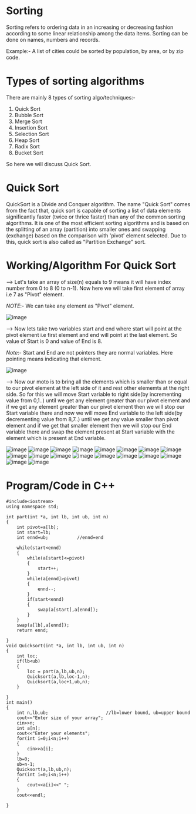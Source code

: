 # Sorting
Sorting refers to ordering data in an increasing or decreasing fashion according to some linear relationship among the data items. Sorting can be done on names, numbers and records. 

Example:- A list of cities could be sorted by population, by area, or by zip code.

# Types of sorting algorithms
There are mainly 8 types of sorting algo/techniques:-
1) Quick Sort
2) Bubble Sort
3) Merge Sort
4) Insertion Sort
5) Selection Sort
6) Heap Sort
7) Radix Sort
8) Bucket Sort

So here we will discuss Quick Sort.

# Quick Sort
QuickSort is a Divide and Conquer algorithm. The name "Quick Sort" comes from the fact that, quick sort is capable of sorting a list of data elements significantly faster (twice or thrice faster) than any of the common sorting algorithms. It is one of the most efficient sorting algorithms and is based on the splitting of an array (partition) into smaller ones and swapping (exchange) based on the comparison with 'pivot' element selected. Due to this, quick sort is also called as "Partition Exchange" sort.

# Working/Algorithm For Quick Sort
--> Let's take an array of size(n) equals to 9 means it will have index number from 0 to 8 (0 to n-1). Now here we will take first element of array i.e 7 as "Pivot" element.

*NOTE*:- We can take any element as "Pivot" element.

![image](https://user-images.githubusercontent.com/71928146/136442611-55dd8226-d38b-46d7-9dd7-33f8eec9e393.png)

--> Now lets take two variables start and end where start will point at the pivot element i.e first element and end will point at the last element. So value of Start is 0 and value of End is 8.

*Note*:- Start and End are not pointers they are normal variables. Here pointing means indicating that element.

![image](https://user-images.githubusercontent.com/71928146/136443676-7ef956ad-3d70-4307-8ca0-3de096e500ee.png)

--> Now our moto is to bring all the elements which is smaller than or equal to our pivot element at the left side of it and rest other elememts at the right side. So for this we will move Start variable to right side(by incrementing value from 0,1..) until we get any element greater than our pivot element and if we get any element greater than our pivot element then we will stop our Start variable there and now we will move End variable to the left side(by decrementing value from 8,7..) until we get any value smaller than pivot element and if we get that smaller element then we will stop our End variable there and swap the element present at Start variable with the element which is present at End variable.

![image](https://user-images.githubusercontent.com/71928146/136445853-5cbd0924-e48f-4e17-8b9c-803b23e1b46d.png)
![image](https://user-images.githubusercontent.com/71928146/136446709-fe2c55b3-b0b8-43e0-a703-83f44ff040cd.png)
![image](https://user-images.githubusercontent.com/71928146/136448107-99f8d016-58b4-4b15-8f4c-c61d98a49ffd.png)
![image](https://user-images.githubusercontent.com/71928146/136448356-ca67b87c-1dc4-406a-b7a4-0d2bfb931690.png)
![image](https://user-images.githubusercontent.com/71928146/136448986-619c8e7e-335e-45f7-8de9-d5cdc11940d8.png)
![image](https://user-images.githubusercontent.com/71928146/136449655-11965dc0-d92a-4b82-a667-c8882502490b.png)
![image](https://user-images.githubusercontent.com/71928146/136449893-1ab6c5e5-f68b-4cc0-a697-d586683672d8.png)
![image](https://user-images.githubusercontent.com/71928146/136450186-503f9494-23d1-401e-8ce9-8e2001c39e8a.png)
![image](https://user-images.githubusercontent.com/71928146/136450766-8c40480e-7a3c-4763-98b9-20d7db661116.png)
![image](https://user-images.githubusercontent.com/71928146/136450859-4781fd67-c164-4558-bac5-f29241151194.png)
![image](https://user-images.githubusercontent.com/71928146/136452281-5363a3ca-c5f7-45e9-8bcd-4d1eade153ae.png)
![image](https://user-images.githubusercontent.com/71928146/136452607-c5db922b-3ca3-42e9-9239-799fe7a2fdfa.png)
![image](https://user-images.githubusercontent.com/71928146/136453306-7e6cb916-b1d0-4285-86fa-9e5c1b93b591.png)
![image](https://user-images.githubusercontent.com/71928146/136453559-cd2bd7fd-3182-4ed2-b4c6-216eab350ec2.png)
![image](https://user-images.githubusercontent.com/71928146/136453817-76c8865e-c924-4a6d-aba0-898ff64e69e1.png)
![image](https://user-images.githubusercontent.com/71928146/136455805-58fd54c0-9109-48ab-854d-abdd128c1c85.png)
![image](https://user-images.githubusercontent.com/71928146/136456448-72105fdd-8c3f-4759-931d-8757a04bb875.png)
![image](https://user-images.githubusercontent.com/71928146/136457746-519bafb0-a3dd-4152-8c87-27853fb8112b.png)

# Program/Code in C++
~~~
#include<iostream>
using namespace std;

int part(int *a, int lb, int ub, int n)
{
    int pivot=a[lb];
    int start=lb;
    int ennd=ub;           //ennd=end

    while(start<ennd)
    {
        while(a[start]<=pivot)
        {
            start++;
        }
        while(a[ennd]>pivot)
        {
            ennd--;
        }
        if(start<ennd)
        {
            swap(a[start],a[ennd]);
        }
    }
    swap(a[lb],a[ennd]);
    return ennd;

}
void Quicksort(int *a, int lb, int ub, int n)
{
    int loc;
    if(lb<ub)
    {
        loc = part(a,lb,ub,n);
        Quicksort(a,lb,loc-1,n);
        Quicksort(a,loc+1,ub,n);
    }

}
int main()
{
    int n,lb,ub;                      //lb=lower bound, ub=upper bound
    cout<<"Enter size of your array";
    cin>>n;
    int a[n];
    cout<<"Enter your elements";
    for(int i=0;i<n;i++)
    {
        cin>>a[i];
    }
    lb=0;
    ub=n-1;
    Quicksort(a,lb,ub,n);
    for(int i=0;i<n;i++)
    {
        cout<<a[i]<<" ";
    }
    cout<<endl;

}
~~~
